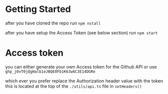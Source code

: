 # Getting Started

after you have cloned the repo
run `npm nstall`

after you have setup the Access Token (see below section) run `npm start`

# Access token

you can either generate your own Access token for the Github API or use `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`

which ever you prefer replace the Authorization header value with the token
this is located at the top of the `./utils/api.ts` file in `setHeaders()`
